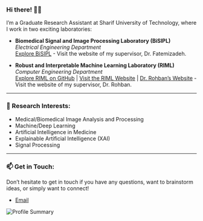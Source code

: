 ### Hi there! 👋🏻

I’m a Graduate Research Assistant at Sharif University of Technology, where I work in two exciting laboratories:

- **Biomedical Signal and Image Processing Laboratory (BiSIPL)**  
  *Electrical Engineering Department*  
  [Explore BiSIPL](https://ee.sharif.edu/~fatemizadeh/) - Visit the website of my supervisor, Dr. Fatemizadeh.

- **Robust and Interpretable Machine Learning Laboratory (RIML)**  
  *Computer Engineering Department*  
  [Explore RIML on GitHub](https://github.com/rohban-lab) | [Visit the RIML Website](https://rohban-lab.github.io/) | [Dr. Rohban’s Website](https://sharif.edu/~rohban/) - Visit the website of my supervisor, Dr. Rohban.

---

### 🧠 Research Interests:
- Medical/Biomedical Image Analysis and Processing
- Machine/Deep Learning
- Artificial Intelligence in Medicine
- Explainable Artificial Intelligence (XAI)
- Signal Processing

---

### 📫 Get in Touch:
Don’t hesitate to get in touch if you have any questions, want to brainstorm ideas, or simply want to connect!
- [Email](mailto:prs_a@yahoo.com)
  
![Profile Summary](https://github-profile-summary-cards.vercel.app/api/cards/profile-details?username=a-fsh-r&theme=nord_dark)

<!---
a-fsh-r/a-fsh-r is a ✨ special ✨ repository because its `README.md` (this file) appears on your GitHub profile.
You can click the Preview link to take a look at your changes.
--->

